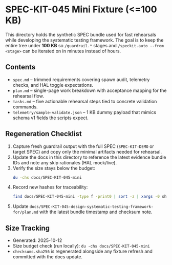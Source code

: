# SPEC-KIT-045 Mini Fixture (<=100 KB)

This directory holds the synthetic SPEC bundle used for fast rehearsals while developing the systematic testing framework. The goal is to keep the entire tree under **100 KB** so `/guardrail.*` stages and `/speckit.auto --from <stage>` can be iterated on in minutes instead of hours.

## Contents
- `spec.md` – trimmed requirements covering spawn audit, telemetry checks, and HAL toggle expectations.
- `plan.md` – single-page work breakdown with acceptance mapping for the rehearsal flow.
- `tasks.md` – five actionable rehearsal steps tied to concrete validation commands.
- `telemetry/sample-validate.json` – 1 KB dummy payload that mimics schema v1 fields the scripts expect.

## Regeneration Checklist
1. Capture fresh guardrail output with the full SPEC (`SPEC-KIT-DEMO` or target SPEC) and copy only the minimal artifacts needed for rehearsal.
2. Update the docs in this directory to reference the latest evidence bundle IDs and note any skip rationales (HAL mock/live).
3. Verify the size stays below the budget:
   ```bash
   du -chs docs/SPEC-KIT-045-mini
   ```
4. Record new hashes for traceability:
   ```bash
   find docs/SPEC-KIT-045-mini -type f -print0 | sort -z | xargs -0 sha256sum > docs/SPEC-KIT-045-mini/checksums.sha256
   ```
5. Update `docs/SPEC-KIT-045-design-systematic-testing-framework-for/plan.md` with the latest bundle timestamp and checksum note.

## Size Tracking
- Generated: 2025-10-12
- Size budget check (run locally): `du -chs docs/SPEC-KIT-045-mini`
- `checksums.sha256` is regenerated alongside any fixture refresh and committed with the docs update.
